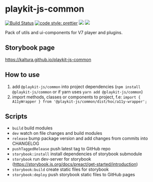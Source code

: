 # playkit-js-common

[![Build Status](https://github.com/kaltura/playkit-js-common/actions/workflows/canary.yaml/badge.svg)](https://github.com/kaltura/playkit-js-common/actions/workflows/canary.yaml)
[![code style: prettier](https://img.shields.io/badge/code_style-prettier-ff69b4.svg?style=flat-square)](https://github.com/prettier/prettier)
[![](https://img.shields.io/npm/v/@playkit-js/common/latest.svg)](https://www.npmjs.com/package/@playkit-js/common)
[![](https://img.shields.io/npm/v/@playkit-js/common/canary.svg)](https://www.npmjs.com/package/@playkit-js/common/v/canary)

Pack of utils and ui-components for V7 player and plugins.

## Storybook page

https://kaltura.github.io/playkit-js-common

## How to use

1. add `@playkit-js/common` into project dependencies (`npm install @playkit-js/common` or if yarn uses `yarn add @playkit-js/common`)
2. import methods, classes or components to project, f.e: `import { A11yWrapper } from '@playkit-js/common/dist/hoc/a11y-wrapper';`

## Scripts

- `build` build modules
- `dev` watch on file changes and build modules
- `release` bump package version and add changes from commits into CHANGELOG
- `pushTaggedRelease` push latest tag to GitHub repo
- `storybook:install` install dependencies of storybook submodule
- `storybook` run dev-server for storybook (https://storybook.js.org/docs/preact/get-started/introduction)
- `storybook:build` create static files for storybook
- `storybook:deploy` push storybook static files to GitHub pages
